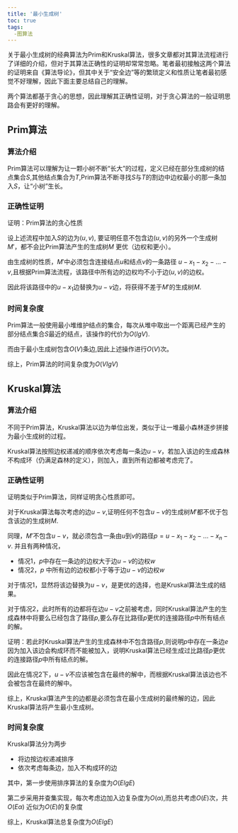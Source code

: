 ```yaml
---
title: '最小生成树'
toc: true
tags:	
  -图算法
---
```




关于最小生成树的经典算法为Prim和Kruskal算法，很多文章都对其算法流程进行了详细的介绍，但对于其算法正确性的证明却常常忽略。笔者最初接触这两个算法的证明来自《算法导论》，但其中关于“安全边”等的繁琐定义和性质让笔者最初感觉不好理解，因此下面主要总结自己的理解。

两个算法都基于贪心的思想，因此理解其正确性证明，对于贪心算法的一般证明思路会有更好的理解。



## Prim算法

### 算法介绍

Prim算法可以理解为让一颗小树不断“长大”的过程，定义已经在部分生成树的结点集合$S$,其他结点集合为$T$,Prim算法不断寻找$S$与$T$的割边中边权最小的那一条加入$S$，让“小树”生长。

### 正确性证明

证明：Prim算法的贪心性质

设上述流程中加入$S$的边为$(u,v)$, 要证明任意不包含边$(u,v)$的另外一个生成树$M'$，都不会比Prim算法产生的生成树$M$ 更优（边权和更小）。

由生成树的性质，$M'$中必须包含连接结点$u$和结点$v$的一条路径 $u-x_1-x_2-...-v$,且根据Prim算法流程，该路径中所有边的边权均不小于边$(u,v)$的边权。

因此将该路径中的$u-x_1$边替换为$u-v$边，将获得不差于$M'$的生成树$M$.

### 时间复杂度

Prim算法一般使用最小堆维护结点的集合，每次从堆中取出一个距离已经产生的部分结点集合$S$最近的结点，该操作的代价为$O(lgV)$.

而由于最小生成树包含$O(V)$条边,因此上述操作进行$O(V)$次。

综上，Prim算法的时间复杂度为$O(VlgV)$



## Kruskal算法

### 算法介绍

不同于Prim算法，Kruskal算法以边为单位出发，类似于让一堆最小森林逐步拼接为最小生成树的过程。

Kruskal算法按照边权递减的顺序依次考虑每一条边$u-v$，若加入该边的生成森林不构成环（仍满足森林的定义），则加入，直到所有边都被考虑完了。

### 正确性证明

证明类似于Prim算法，同样证明贪心性质即可。

对于Kruskal算法每次考虑的边$u-v$,证明任何不包含$u-v$的生成树$M'$都不优于包含该边的生成树$M$.

同理，$M'$不包含$u-v$，就必须包含一条由$u$到$v$的路径$p=u-x_1-x_2-...-x_n-v$. 并且有两种情况，

* 情况1，$p$中存在一条边的边权大于边$u-v$的边权$w$
* 情况2，$p$ 中所有边的边权都小于等于边$u-v$的边权$w$

对于情况1，显然将该边替换为$u-v$，是更优的选择，也是Kruskal算法生成的结果。

对于情况2，此时所有的边都将在边$u-v$之前被考虑，同时Kruskal算法产生的生成森林中将要么已经包含了路径$p$,要么存在比路径$p$更优的连接路径$p$中所有结点的解。

证明：若此时Kruskal算法产生的生成森林中不包含路径$p$,则说明$p$中存在一条边$e$因为加入该边会构成环而不能被加入，说明Kruskal算法已经生成过比路径$p$更优的连接路径$p$中所有结点的解。

因此在情况2下，$u-v$不应该被包含在最终的解中，而根据Kruskal算法该边也不会被包含在最终的解中。

综上，Kruskal算法产生的边都是必须包含在最小生成树的最终解的边，因此Kruskal算法将产生最小生成树。

### 时间复杂度

Kruskal算法分为两步

* 将边按边权递减排序
* 依次考虑每条边，加入不构成环的边

其中，第一步使用排序算法的复杂度为$O(ElgE)$

第二步采用并查集实现，每次考虑边加入边复杂度为$O(\alpha)$,而总共考虑$O(E)$次，共$O(E\alpha)$ 近似为$O(E)$的复杂度

综上，Kruskal算法总复杂度为$O(ElgE)$

